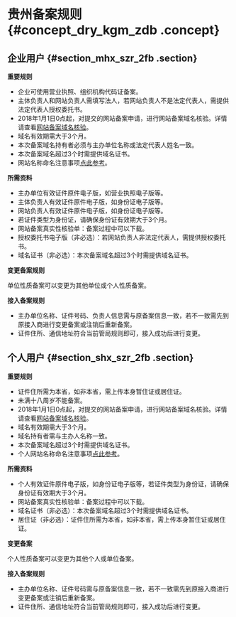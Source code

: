 # 贵州备案规则 {#concept_dry_kgm_zdb .concept}

## 企业用户 {#section_mhx_szr_2fb .section}

**重要规则**

-   企业可使用营业执照、组织机构代码证备案。
-   主体负责人和网站负责人需填写法人，若网站负责人不是法定代表人，需提供法定代表人授权委托书。
-   2018年1月1日0点起，对提交的网站备案申请，进行网站备案域名核验。详情请查看[网站备案域名核验](../../../../../cn.zh-CN/常见问题/域名核验FAQ.md)。
-   域名有效期需大于3个月。
-   本次备案域名持有者必须与主办单位名称或法定代表人姓名一致。
-   本次备案域名超过3个时需提供域名证书。
-   网站名称命名注意事项[点此参考](../../../../../cn.zh-CN/常见问题/备案流程FAQ/填写主体信息和网站信息.md#section_hxd_kvr_zdb)。

**所需资料**

-   主办单位有效证件原件电子版，如营业执照电子版等。
-   主体负责人有效证件原件电子版，如身份证电子版等。
-   网站负责人有效证件原件电子版，如身份证电子版等。
-   若证件类型为身份证，请确保身份证有效期大于3个月。
-   网站备案真实性核验单：备案过程中可以下载。
-   授权委托书电子版（非必选）：若网站负责人非法定代表人，需提供授权委托书。
-   域名证书（非必选）：本次备案域名超过3个时需提供域名证书。

**变更备案规则**

单位性质备案可以变更为其他单位或个人性质备案。

**接入备案规则**

-   主办单位名称、证件号码、负责人信息需与原备案信息一致，若不一致需先到原接入商进行变更备案或注销后重新备案。
-   证件住所、通信地址符合当前管局规则即可，接入成功后进行变更。

## 个人用户 {#section_shx_szr_2fb .section}

**重要规则**

-   证件住所需为本省，如非本省，需上传本身暂住证或居住证。
-   未满十八周岁不能备案。
-   2018年1月1日0点起，对提交的网站备案申请，进行网站备案域名核验。详情请查看[网站备案域名核验](../../../../../cn.zh-CN/常见问题/域名核验FAQ.md)。
-   域名有效期需大于3个月。
-   域名持有者需与主办人名称一致。
-   本次备案域名超过3个时需提供域名证书。
-   个人网站名称命名注意事项[点此参考](../../../../../cn.zh-CN/常见问题/备案流程FAQ/填写主体信息和网站信息.md#section_hxd_kvr_zdb)。

**所需资料**

-   个人有效证件原件电子版，如身份证电子版等，若证件类型为身份证，请确保身份证有效期大于3个月。
-   网站备案真实性核验单：备案过程中可以下载。
-   域名证书（非必选）：本次备案域名超过3个时需提供域名证书。
-   居住证（非必选）：证件住所需为本省，如非本省，需上传本身暂住证或居住证。

**变更备案**

个人性质备案可以变更为其他个人或单位备案。

**接入备案规则**

-   主办单位名称、证件号码需与原备案信息一致，若不一致需先到原接入商进行变更备案或注销后重新备案。
-   证件住所、通信地址符合当前管局规则即可，接入成功后进行变更。

